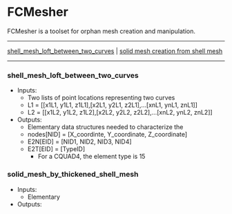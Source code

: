 FCMesher
========

FCMesher is a toolset for orphan mesh creation and manipulation.

---

[shell_mesh_loft_between_two_curves](###shell_mesh_loft_between_two_curves.py) |
[solid mesh creation from shell mesh](###solid_mesh_by_thickened_shell_mesh.py)

---

### shell_mesh_loft_between_two_curves
* Inputs:
    - Two lists of point locations representing two curves
    - L1 = [[x1L1, y1L1, z1L1],[x2L1, y2L1, z2L1],...[xnL1, ynL1, znL1]]
    - L2 = [[x1L2, y1L2, z1L2],[x2L2, y2L2, z2L2],...[xnL2, ynL2, znL2]]
* Outputs:
    - Elementary data structures needed to characterize the 
    - nodes[NID] = [X_coordinte, Y_coordinate, Z_coordinate]
    - E2N[EID] = [NID1, NID2, NID3, NID4]
    - E2T[EID] = [TypeID] 
        - For a CQUAD4, the element type is 15

### solid_mesh_by_thickened_shell_mesh
* Inputs:
    - Elementary 
* Outputs:
